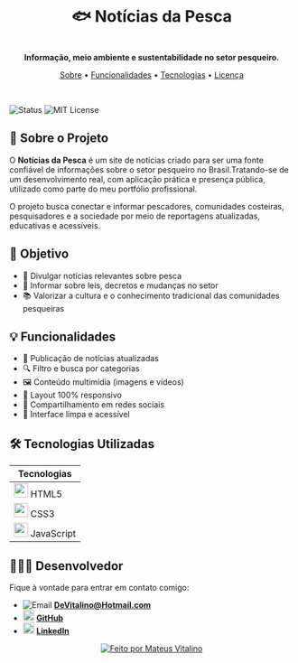 <h1 align="center">🐟 Notícias da Pesca</h1>

<p align="center">
<br/>
  <strong>Informação, meio ambiente e sustentabilidade no setor pesqueiro.</strong>
</p>


<p align="center">
  <a href="#-sobre-o-projeto">Sobre</a> •
  <a href="#-funcionalidades">Funcionalidades</a> •
  <a href="#-tecnologias">Tecnologias</a> •
  <a href="#-licença">Licença</a>
</p>

<br/>

![Status](https://img.shields.io/badge/status-Em%20Produção-brightgreen)
![MIT License](https://img.shields.io/badge/license-MIT-black)


## 📌 Sobre o Projeto

O **Notícias da Pesca** é um site de notícias criado para ser uma fonte confiável de informações sobre o setor pesqueiro no Brasil.Tratando-se de um desenvolvimento real, com aplicação prática e presença pública, utilizado como parte do meu portfólio profissional.

O projeto busca conectar e informar pescadores, comunidades costeiras, pesquisadores e a sociedade por meio de reportagens atualizadas, educativas e acessíveis.


## 🎯 Objetivo

- 🐠 Divulgar notícias relevantes sobre pesca  
- 📢 Informar sobre leis, decretos e mudanças no setor  
- 📚 Valorizar a cultura e o conhecimento tradicional das comunidades pesqueiras  


## 💡 Funcionalidades

- 📄 Publicação de notícias atualizadas
- 🔍 Filtro e busca por categorias
- 🖼️ Conteúdo multimídia (imagens e vídeos)
- 📱 Layout 100% responsivo
- 🔗 Compartilhamento em redes sociais
- 📰 Interface limpa e acessível


## 🛠 Tecnologias Utilizadas

| Tecnologias       |
|------------------|
| <img src="https://cdn.jsdelivr.net/gh/devicons/devicon/icons/html5/html5-original.svg" width="25"/> HTML5      |
| <img src="https://cdn.jsdelivr.net/gh/devicons/devicon/icons/css3/css3-original.svg" width="25"/> CSS3        |
| <img src="https://cdn.jsdelivr.net/gh/devicons/devicon/icons/javascript/javascript-original.svg" width="25"/> JavaScript |


## 🧑🏽‍💻 Desenvolvedor

Fique à vontade para entrar em contato comigo:  

- <img src="https://img.icons8.com/ios-glyphs/20/000000/new-post.png" alt="Email" /> **DeVitalino@Hotmail.com**  
- <img src="https://cdn.jsdelivr.net/gh/devicons/devicon/icons/github/github-original.svg" width="20" alt="GitHub" /> **[GitHub](https://github.com/DeVitalino)**  
- <img src="https://cdn.jsdelivr.net/gh/devicons/devicon/icons/linkedin/linkedin-original.svg" width="20" alt="LinkedIn" /> **[LinkedIn](https://linkedin.com/in/mateusvitalino)**




<p align="center">
  <a href="https://github.com/DeVitalino">
    <img src="https://img.shields.io/badge/feito%20por-Mateus%20Vitalino-9cf?style=for-the-badge" alt="Feito por Mateus Vitalino"/>
  </a>
</p>


